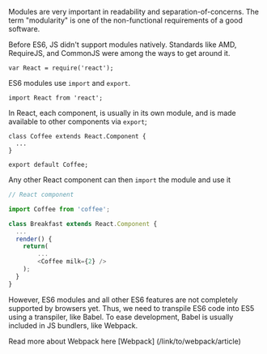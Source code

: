 Modules are very important in readability and separation-of-concerns. The term "modularity" is one of the non-functional requirements of a good software.


Before ES6, JS didn't support modules natively. Standards like AMD, RequireJS, and CommonJS were among the ways to get around it.

```javscript
var React = require('react');
```

ES6 modules use `import` and `export`.

```javscript
import React from 'react';
```

In React, each component, is usually in its own module, and is made available to other components via `export`;

```javscript
class Coffee extends React.Component {
  ...
}

export default Coffee;
```

Any other React component can then `import` the module and use it
```javascript
// React component

import Coffee from 'coffee';

class Breakfast extends React.Component {
  ...
  render() {
    return(
        ...
        <Coffee milk={2} />  
    );
  }
}
```

However, ES6 modules and all other ES6 features are not completely supported by browsers yet. Thus, we need to transpile ES6 code into ES5 using a transpiler, like Babel.
To ease development, Babel is usually included in JS bundlers, like Webpack. 

Read more about Webpack here
[Webpack] (/link/to/webpack/article)
